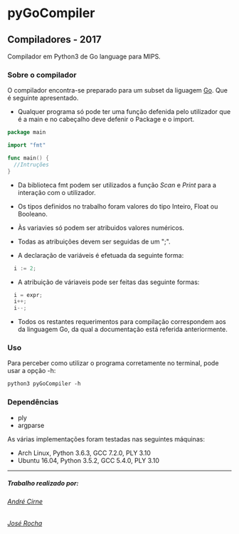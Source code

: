 # pyGoCompiler
## Compiladores - 2017
Compilador em Python3 de Go language para MIPS.
### Sobre o compilador
O compilador encontra-se preparado para um subset da liguagem <a href="https://golang.org/">Go</a>. Que é seguinte apresentado.

* Qualquer programa só pode ter uma função defenida pelo utilizador que é a main e no cabeçalho deve defenir o Package e o import.

```Go
package main

import "fmt"

func main() {
  //Intruções
}
```
* Da biblioteca fmt podem ser utilizados a função *Scan* e *Print* para a interação com o utilizador.

* Os tipos definidos no trabalho foram valores do tipo Inteiro, Float ou Booleano.

* Às variavies só podem ser atribuidos valores numéricos.

* Todas as atribuições devem ser seguidas de um ";".

* A declaração de variáveis é efetuada da seguinte forma:
```Go
  i := 2;
```
* A atribuição de váriaveis pode ser feitas das seguinte formas:
```Go
  i = expr;
  i++;
  i--;
```
* Todos os restantes requerimentos para compilação correspondem aos da linguagem Go, da qual a documentação está referida anteriormente.

### Uso
Para perceber como utilizar o programa corretamente no terminal, pode usar a opção -h:
```txt
python3 pyGoCompiler -h
```
### Dependências
* ply
* argparse

As várias implementações foram testadas nas seguintes máquinas:
* Arch Linux, Python 3.6.3, GCC 7.2.0, PLY 3.10
* Ubuntu 16.04, Python 3.5.2, GCC 5.4.0, PLY 3.10
***
##### Trabalho realizado por:
###### [André Cirne](https://sigarra.up.pt/fcup/pt/fest_geral.cursos_list?pv_num_unico=201505860)
###### [José Rocha](https://sigarra.up.pt/fcup/pt/fest_geral.cursos_list?pv_num_unico=201503229)
